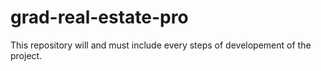 # grad-real-estate-pro
This repository will and must include every steps of developement of the project.
